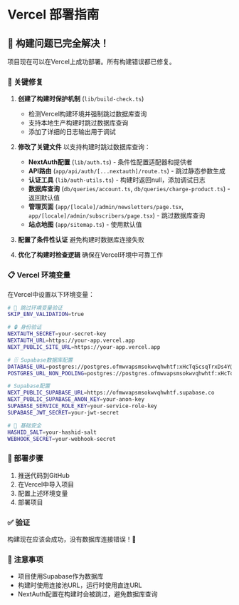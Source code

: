 # Vercel 部署指南

## 🎉 构建问题已完全解决！

项目现在可以在Vercel上成功部署。所有构建错误都已修复。

### 🔧 关键修复

1. **创建了构建时保护机制** (`lib/build-check.ts`)
   - 检测Vercel构建环境并强制跳过数据库查询
   - 支持本地生产构建时跳过数据库查询
   - 添加了详细的日志输出用于调试

2. **修改了关键文件** 以支持构建时跳过数据库查询：
   - **NextAuth配置** (`lib/auth.ts`) - 条件性配置适配器和提供者
   - **API路由** (`app/api/auth/[...nextauth]/route.ts`) - 跳过静态参数生成
   - **认证工具** (`lib/auth-utils.ts`) - 构建时返回null，添加调试日志
   - **数据库查询** (`db/queries/account.ts`, `db/queries/charge-product.ts`) - 返回默认值
   - **管理页面** (`app/[locale]/admin/newsletters/page.tsx`, `app/[locale]/admin/subscribers/page.tsx`) - 跳过数据库查询
   - **站点地图** (`app/sitemap.ts`) - 使用默认值

3. **配置了条件性认证** 避免构建时数据库连接失败
4. **优化了构建时检查逻辑** 确保在Vercel环境中可靠工作

### 📋 Vercel 环境变量

在Vercel中设置以下环境变量：

```bash
# 🚀 跳过环境变量验证
SKIP_ENV_VALIDATION=true

# 🔒 身份验证
NEXTAUTH_SECRET=your-secret-key
NEXTAUTH_URL=https://your-app.vercel.app
NEXT_PUBLIC_SITE_URL=https://your-app.vercel.app

# 🗄️ Supabase数据库配置
DATABASE_URL=postgres://postgres.ofmwvapsmsokwvqhwhtf:xHcTqScsqTrxDs4Y@aws-0-us-east-1.pooler.supabase.com:6543/postgres?sslmode=require&pgbouncer=true
POSTGRES_URL_NON_POOLING=postgres://postgres.ofmwvapsmsokwvqhwhtf:xHcTqScsqTrxDs4Y@aws-0-us-east-1.pooler.supabase.com:5432/postgres?sslmode=require

# Supabase配置
NEXT_PUBLIC_SUPABASE_URL=https://ofmwvapsmsokwvqhwhtf.supabase.co
NEXT_PUBLIC_SUPABASE_ANON_KEY=your-anon-key
SUPABASE_SERVICE_ROLE_KEY=your-service-role-key
SUPABASE_JWT_SECRET=your-jwt-secret

# 🔑 基础安全
HASHID_SALT=your-hashid-salt
WEBHOOK_SECRET=your-webhook-secret
```

### 🚀 部署步骤

1. 推送代码到GitHub
2. 在Vercel中导入项目
3. 配置上述环境变量
4. 部署项目

### ✅ 验证

构建现在应该会成功，没有数据库连接错误！🎉

### 📝 注意事项

- 项目使用Supabase作为数据库
- 构建时使用连接池URL，运行时使用直连URL
- NextAuth配置在构建时会被跳过，避免数据库查询 